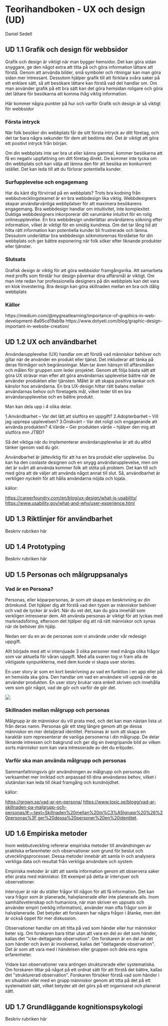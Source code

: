 # Teorihandboken - UX och design (UD)
Daniel Sedell

## UD 1.1 Grafik och design för webbsidor

Grafik och design är viktigt när man bygger hemsidor. Det kan göra sidan snyggare, ge den något extra att titta på och göra information lättare att förstå. Genom att använda bilder, små symboler och ritningar kan man göra sidan mer intressant. Dessutom hjälper grafik till att förklara svåra saker på ett enklare sätt, så att besökare lättare kan förstå vad det handlar om. Om man använder grafik på ett bra sätt kan det göra hemsidan roligare och göra det lättare för besökarna att komma ihåg viktig information.

Här kommer några punkter på hur och varför Grafik och design är så viktigt för webbsidor

<h3>Första intryck</h3>
När folk besöker din webbplats får de sitt första intryck av ditt företag, och det tar bara några sekunder för dem att bedöma det. Det är viktigt att göra ett positivt intryck från början.

Om din webbplats inte ser bra ut eller känns gammal, kommer besökarna att få en negativ uppfattning om ditt företag direkt. De kommer inte tycka om din webbplats och kan välja att lämna den för att besöka en konkurrent istället. Det kan leda till att du förlorar potentiella kunder.

<h3>Surfupplevelse och engagemang</h3>
Har du känt dig förvirrad på en webbplats? Trots bra kodning från webbutvecklingsteamet är en bra webbdesign lika viktig. Webbdesigners skapar användarvänliga webbplatser för att maximera besökarens engagemang. Bra webbdesign handlar om intuitivitet, inte komplexitet. Duktiga webbdesigners inkorporerar ditt varumärke intuitivt för en rolig onlineupplevelse. En bra webbdesign underlättar användarens sökning efter information, vilket är viktigt för en smidig kundresa. Om det tar lång tid att hitta rätt information kan potentiella kunder bli frustrerade och lämna. Dessutom underlättar bra webbdesign sökmotorernas förståelse för din webbplats och ger bättre exponering när folk söker efter liknande produkter eller tjänster.

<h3>Slutsats</h3>

Grafisk design är viktig för att göra webbsidor framgångsrika. Att samarbeta med proffs som förstår hur design påverkar dina affärsmål är viktigt. Om man inte redan har professionella designers på din webbplats kan det vara en klok investering. Bra design kan göra skillnaden mellan en bra och dålig webbplats

<h3>Källor</h3>
https://medium.com/@mygreatlearning/importance-of-graphics-in-web-development-8a95cd19ab9a
https://www.dotyeti.com/blog/graphic-design-important-in-website-creation/







## UD 1.2 UX och användbarhet

Användarupplevelse (UX) handlar om att förstå vad människor behöver och gillar när de använder en produkt eller tjänst. Det inkluderar att tänka på deras förmågor och begränsningar. Man tar även hänsyn till affärsmålen och målen för gruppen som leder projektet. Genom att följa bästa sätt att göra UX strävar man efter att göra användarnas upplevelse bättre när de använder produkten eller tjänsten. Målet är att skapa positiva tankar och känslor hos användarna. En bra UX-design hittar rätt balans mellan användarnas behov och företagets mål, vilket leder till en bra användarupplevelse och en bättre produkt.

Man kan dela upp  i 4 olika delar. 

1.Användbarhet – Var det lätt att slutföra en uppgift?
2.Adopterbarhet – Vill jag upprepa upplevelsen?
3.Önskvärt – Var det roligt och engagerande att använda produkten?
4.Värde – Ger produkten värde – hjälper den mig att slutföra min JTBD?

Så det viktiga när du implementerar användarupplevelse är att du alltid tänker igenom vad du gör.

Användbarhet är jätteviktig för att ha en bra produkt eller upplevelse. Du kan ha den coolaste designen och en snygg användarupplevelse, men om det är svårt att använda kommer folk att stöta på problem. Det kan till och med göra att de väljer att använda något annat till slut. Så, användbarhet är verkligen nyckeln för att hålla användarna nöjda och lojala.

källor: 

https://careerfoundry.com/en/blog/ux-design/what-is-usability/
https://www.usability.gov/what-and-why/user-experience.html


## UD 1.3 Riktlinjer för användbarhet
Beskriv rubriken här

## UD 1.4 Prototyping
Beskriv rubriken här

## UD 1.5 Personas och målgruppsanalys

<h3>Vad är en Persona?</h3>

Personas, eller köparpersonas, är som att skapa en beskrivning av din drömkund. Det hjälper dig att förstå vad den typen av människor behöver och vad de tycker är svårt. När du vet det, kan du göra innehåll som verkligen intresserar dem. Att använda personas är viktigt för att lyckas med marknadsföring, eftersom det hjälper dig att nå rätt människor och synas när de behöver din hjälp. 

Nedan ser du en av de personas som vi använde under vår redesign uppgift.

Allt började med att vi intervjuade 3 olika personer med många olika frågor som var aktuella för våran uppgift. Med alla svaren tog vi fram alla de viktigaste synpunkterna, med dem kunde vi skapa user stories. 

En user story är som en kort beskrivning av vad en funktion i en app eller på en hemsida ska göra. Den handlar om vad en användare vill uppnå när de använder produkten. En user story brukar vara enkelt skriven och innehålla vem som gör något, vad de gör och varför de gör det. 

<img src="https://private-user-images.githubusercontent.com/123011945/283929248-a05e82e0-af8f-45af-812a-9a23d6ad045d.png?jwt=eyJhbGciOiJIUzI1NiIsInR5cCI6IkpXVCJ9.eyJpc3MiOiJnaXRodWIuY29tIiwiYXVkIjoicmF3LmdpdGh1YnVzZXJjb250ZW50LmNvbSIsImtleSI6ImtleTEiLCJleHAiOjE3MDE0MTk3OTIsIm5iZiI6MTcwMTQxOTQ5MiwicGF0aCI6Ii8xMjMwMTE5NDUvMjgzOTI5MjQ4LWEwNWU4MmUwLWFmOGYtNDVhZi04MTJhLTlhMjNkNmFkMDQ1ZC5wbmc_WC1BbXotQWxnb3JpdGhtPUFXUzQtSE1BQy1TSEEyNTYmWC1BbXotQ3JlZGVudGlhbD1BS0lBSVdOSllBWDRDU1ZFSDUzQSUyRjIwMjMxMjAxJTJGdXMtZWFzdC0xJTJGczMlMkZhd3M0X3JlcXVlc3QmWC1BbXotRGF0ZT0yMDIzMTIwMVQwODMxMzJaJlgtQW16LUV4cGlyZXM9MzAwJlgtQW16LVNpZ25hdHVyZT1lZWZkYjc0OTQ4ZGYyMTRhNWM2MTIwYTA3Mjk0ZDBmMjYwMmUxZGUyMmRlYjM4Y2FmNTY0NWY3ODI2ZDZmOTg3JlgtQW16LVNpZ25lZEhlYWRlcnM9aG9zdCZhY3Rvcl9pZD0wJmtleV9pZD0wJnJlcG9faWQ9MCJ9.PzXJq2ge-3rAr5cs16MO1U4qGbxSCiChA1uvdZSf4Ro">

<h3>Skillnaden mellan målgrupp och personas</h3>

 Målgrupp är de människor du vill prata med, och det kan man nästan lista ut från deras namn. Personas går ett steg längre genom att ge dessa människor en mer detaljerad identitet. Personas är som att skapa en karaktär som representerar de vanliga personerna i din målgrupp. De delar liknande intressen och bakgrund och ger dig en övergripande bild av vilken sorts människor som kan vara intresserade av det du erbjuder.

 <h3>Varför ska man använda målgrupp och personas</h3>

 Sammanfattningsvis gör användningen av målgrupp och personas din verksamhet mer inriktad och anpassad till dina användares behov, vilket i slutändan kan leda till ökad framgång och kundnöjdhet.

 källor:

 https://grown.se/vad-ar-en-persona/
 https://www.toxic.se/blogg/vad-ar-skillnaden-pa-malgrupp-och-personas/#:~:text=Skillnaden%20mellan%20m%C3%A5lgrupp%20%26%20personas%3F,ger%20dessa%20personer%20en%20identitet.















## UD 1.6 Empiriska metoder

Inom webbutveckling refererar empiriska metoder till användningen av praktiska erfarenheter och observationer som grund för beslut och utvecklingsprocesser. Dessa metoder innebär att samla in och analysera verkliga data och resultat från verkliga användare och system

Empiriska metoder är sätt att samla information genom att observera saker eller prata med människor. Ett exempel på detta är intervjuer och observationer.

Intervjuer är när du ställer frågor till någon för att få information. Det kan vara frågor som är planerade, halvplanerade eller inte planerade alls. Inom samhällsvetenskap och humaniora, när man skriver en uppsats och använder empiri (verklig information), använder man ofta frågor som är halvplanerade. Det betyder att forskaren har några frågor i åtanke, men det är också öppet för mer diskussion.

Observationer handlar om att titta på vad som händer eller hur människor beter sig. Om forskaren bara tittar utan att vara en del av det som händer, kallas det "icke-deltagande observation". Om forskaren är en del av det som händer och även är involverad, kallas det "deltagande observation". Det är som att vara med i händelsen eller gruppen och dela ens egna erfarenheter.

Vidare kan observationer vara antingen strukturerade eller systematiska. Om forskaren tittar på något på ett ordnat sätt för att förstå det bättre, kallas det "strukturerad observation". Forskaren försöker förstå vad som händer i en situation eller med en grupp människor genom att titta på det på ett systematiskt sätt, vilket betyder att det görs på ett organiserat och planerat sätt.


## UD 1.7 Grundläggande kognitionspsykologi
Beskriv rubriken här

